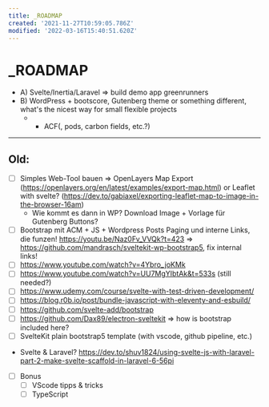 ```yaml
---
title: _ROADMAP
created: '2021-11-27T10:59:05.786Z'
modified: '2022-03-16T15:40:51.620Z'
---
```


# _ROADMAP

- A) Svelte/Inertia/Laravel => build demo app greenrunners
- B) WordPress + bootscore, Gutenberg theme or something different, what's the nicest way for small flexible projects
  - + ACF(, pods, carbon fields, etc.?)


<hr>

## Old:

- [ ] Simples Web-Tool bauen => OpenLayers Map Export (https://openlayers.org/en/latest/examples/export-map.html) or Leaflet with svelte? (https://dev.to/gabiaxel/exporting-leaflet-map-to-image-in-the-browser-16am)
    - Wie kommt es dann in WP? Download Image + Vorlage für Gutenberg Buttons?
- [ ] Bootstrap mit ACM + JS + Wordpress Posts Paging und interne Links, die funzen! https://youtu.be/Naz0Fv_VVQk?t=423 => https://github.com/mandrasch/sveltekit-wp-bootstrap5, fix internal links!
- [ ] https://www.youtube.com/watch?v=4Ybro_joKMk
- [ ] https://www.youtube.com/watch?v=UU7MgYIbtAk&t=533s (still needed?)
- [ ] https://www.udemy.com/course/svelte-with-test-driven-development/
- [ ] https://blog.r0b.io/post/bundle-javascript-with-eleventy-and-esbuild/
- [ ] https://github.com/svelte-add/bootstrap
- [ ] https://github.com/Dax89/electron-sveltekit => how is bootstrap included here?
- [ ] SvelteKit plain bootstrap5 template (with vscode, github pipeline, etc.)
- Svelte & Laravel? https://dev.to/shuv1824/using-svelte-js-with-laravel-part-2-make-svelte-scaffold-in-laravel-6-56pi

- [ ] Bonus
  - [ ] VScode tipps & tricks
  - [ ] TypeScript
